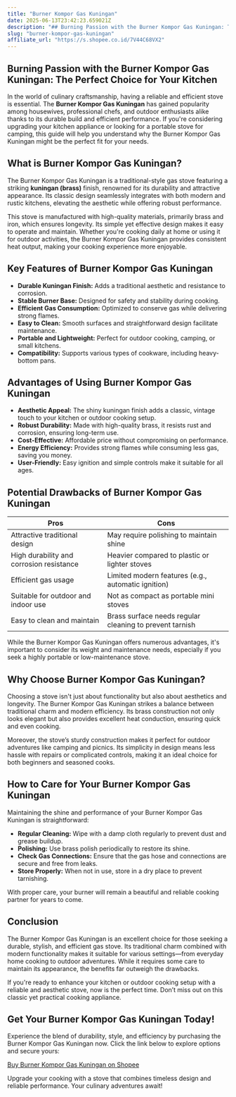 ```yaml
---
title: "Burner Kompor Gas Kuningan"
date: 2025-06-13T23:42:23.659021Z
description: "## Burning Passion with the Burner Kompor Gas Kuningan: The Perfect Choice for Your Kitchen..."
slug: "burner-kompor-gas-kuningan"
affiliate_url: "https://s.shopee.co.id/7V44C68VX2"
---
```

## Burning Passion with the Burner Kompor Gas Kuningan: The Perfect Choice for Your Kitchen

In the world of culinary craftsmanship, having a reliable and efficient stove is essential. The **Burner Kompor Gas Kuningan** has gained popularity among housewives, professional chefs, and outdoor enthusiasts alike thanks to its durable build and efficient performance. If you're considering upgrading your kitchen appliance or looking for a portable stove for camping, this guide will help you understand why the Burner Kompor Gas Kuningan might be the perfect fit for your needs.

## What is Burner Kompor Gas Kuningan?

The Burner Kompor Gas Kuningan is a traditional-style gas stove featuring a striking **kuningan (brass)** finish, renowned for its durability and attractive appearance. Its classic design seamlessly integrates with both modern and rustic kitchens, elevating the aesthetic while offering robust performance.

This stove is manufactured with high-quality materials, primarily brass and iron, which ensures longevity. Its simple yet effective design makes it easy to operate and maintain. Whether you're cooking daily at home or using it for outdoor activities, the Burner Kompor Gas Kuningan provides consistent heat output, making your cooking experience more enjoyable.

## Key Features of Burner Kompor Gas Kuningan

- **Durable Kuningan Finish:** Adds a traditional aesthetic and resistance to corrosion.
- **Stable Burner Base:** Designed for safety and stability during cooking.
- **Efficient Gas Consumption:** Optimized to conserve gas while delivering strong flames.
- **Easy to Clean:** Smooth surfaces and straightforward design facilitate maintenance.
- **Portable and Lightweight:** Perfect for outdoor cooking, camping, or small kitchens.
- **Compatibility:** Supports various types of cookware, including heavy-bottom pans.

## Advantages of Using Burner Kompor Gas Kuningan

- **Aesthetic Appeal:** The shiny kuningan finish adds a classic, vintage touch to your kitchen or outdoor cooking setup.
- **Robust Durability:** Made with high-quality brass, it resists rust and corrosion, ensuring long-term use.
- **Cost-Effective:** Affordable price without compromising on performance.
- **Energy Efficiency:** Provides strong flames while consuming less gas, saving you money.
- **User-Friendly:** Easy ignition and simple controls make it suitable for all ages.

## Potential Drawbacks of Burner Kompor Gas Kuningan

| Pros                                           | Cons                                          |
|------------------------------------------------|-----------------------------------------------|
| Attractive traditional design                 | May require polishing to maintain shine    |
| High durability and corrosion resistance      | Heavier compared to plastic or lighter stoves |
| Efficient gas usage                            | Limited modern features (e.g., automatic ignition) |
| Suitable for outdoor and indoor use           | Not as compact as portable mini stoves     |
| Easy to clean and maintain                     | Brass surface needs regular cleaning to prevent tarnish |

While the Burner Kompor Gas Kuningan offers numerous advantages, it's important to consider its weight and maintenance needs, especially if you seek a highly portable or low-maintenance stove.

## Why Choose Burner Kompor Gas Kuningan?

Choosing a stove isn't just about functionality but also about aesthetics and longevity. The Burner Kompor Gas Kuningan strikes a balance between traditional charm and modern efficiency. Its brass construction not only looks elegant but also provides excellent heat conduction, ensuring quick and even cooking.

Moreover, the stove’s sturdy construction makes it perfect for outdoor adventures like camping and picnics. Its simplicity in design means less hassle with repairs or complicated controls, making it an ideal choice for both beginners and seasoned cooks.

## How to Care for Your Burner Kompor Gas Kuningan

Maintaining the shine and performance of your Burner Kompor Gas Kuningan is straightforward:

- **Regular Cleaning:** Wipe with a damp cloth regularly to prevent dust and grease buildup.
- **Polishing:** Use brass polish periodically to restore its shine.
- **Check Gas Connections:** Ensure that the gas hose and connections are secure and free from leaks.
- **Store Properly:** When not in use, store in a dry place to prevent tarnishing.

With proper care, your burner will remain a beautiful and reliable cooking partner for years to come.

## Conclusion

The Burner Kompor Gas Kuningan is an excellent choice for those seeking a durable, stylish, and efficient gas stove. Its traditional charm combined with modern functionality makes it suitable for various settings—from everyday home cooking to outdoor adventures. While it requires some care to maintain its appearance, the benefits far outweigh the drawbacks.

If you're ready to enhance your kitchen or outdoor cooking setup with a reliable and aesthetic stove, now is the perfect time. Don’t miss out on this classic yet practical cooking appliance.

## Get Your Burner Kompor Gas Kuningan Today!

Experience the blend of durability, style, and efficiency by purchasing the Burner Kompor Gas Kuningan now. Click the link below to explore options and secure yours:

[Buy Burner Kompor Gas Kuningan on Shopee](https://s.shopee.co.id/7V44C68VX2)

Upgrade your cooking with a stove that combines timeless design and reliable performance. Your culinary adventures await!